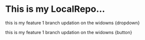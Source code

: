 # This is my LocalRepo...
<p> this is my feature 1 branch updation on the widowns {dropdown}</p>
<p> this is my feature 1 branch updation on the widowns {button}</p>


